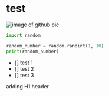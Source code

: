 # test

![image of github pic](https://www.macworld.com/wp-content/uploads/2023/01/learn_git_mac.jpg)

```python
import random

random_number = random.randint(1, 10)
print(random_number)
```

- [] test 1
- [] test 2
- [] test 3

adding H1 header
